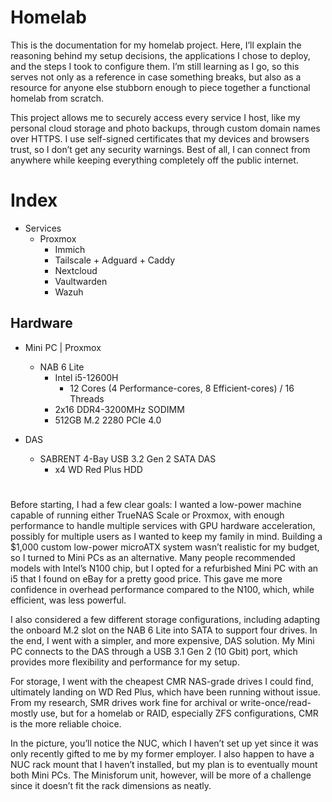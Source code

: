 # Homelab

This is the documentation for my homelab project. Here, I’ll explain the reasoning behind my setup decisions, the applications I chose to deploy, and the steps I took to configure them. I’m still learning as I go, so this serves not only as a reference in case something breaks, but also as a resource for anyone else stubborn enough to piece together a functional homelab from scratch.

This project allows me to securely access every service I host, like my personal cloud storage and photo backups, through custom domain names over HTTPS. I use self-signed certificates that my devices and browsers trust, so I don’t get any security warnings. Best of all, I can connect from anywhere while keeping everything completely off the public internet.

# Index

- Services
	- Proxmox
		- Immich
		- Tailscale + Adguard + Caddy
		- Nextcloud
		- Vaultwarden
		- Wazuh

## Hardware

- Mini PC | Proxmox
	- NAB 6 Lite
		- Intel i5-12600H
			- 12 Cores (4 Performance-cores, 8 Efficient-cores) / 16 Threads
		- 2x16 DDR4-3200MHz SODIMM
		- 512GB M.2 2280 PCIe 4.0 

- DAS
	- SABRENT 4-Bay USB 3.2 Gen 2 SATA DAS
		- x4 WD Red Plus HDD

#

Before starting, I had a few clear goals: I wanted a low-power machine capable of running either TrueNAS Scale or Proxmox, with enough performance to handle multiple services with GPU hardware acceleration, possibly for multiple users as I wanted to keep my family in mind. Building a $1,000 custom low-power microATX system wasn’t realistic for my budget, so I turned to Mini PCs as an alternative. Many people recommended models with Intel’s N100 chip, but I opted for a refurbished Mini PC with an i5 that I found on eBay for a pretty good price. This gave me more confidence in overhead performance compared to the N100, which, while efficient, was less powerful.

I also considered a few different storage configurations, including adapting the onboard M.2 slot on the NAB 6 Lite into SATA to support four drives. In the end, I went with a simpler, and more expensive, DAS solution. My Mini PC connects to the DAS through a USB 3.1 Gen 2 (10 Gbit) port, which provides more flexibility and performance for my setup.

For storage, I went with the cheapest CMR NAS-grade drives I could find, ultimately landing on WD Red Plus, which have been running without issue. From my research, SMR drives work fine for archival or write-once/read-mostly use, but for a homelab or RAID, especially ZFS configurations, CMR is the more reliable choice.

In the picture, you’ll notice the NUC, which I haven’t set up yet since it was only recently gifted to me by my former employer. I also happen to have a NUC rack mount that I haven’t installed, but my plan is to eventually mount both Mini PCs. The Minisforum unit, however, will be more of a challenge since it doesn’t fit the rack dimensions as neatly.
